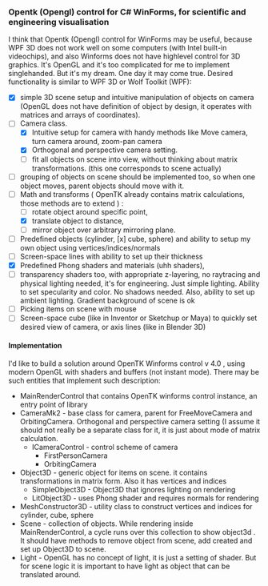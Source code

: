 ### Opentk (Opengl) control for C# WinForms, for scientific and engineering visualisation

I think that Opentk (Opengl) control for WinForms may be useful, because WPF 3D does not work well on some computers (with Intel built-in videochips), and also Winforms does not have highlevel control for 3D graphics. It's OpenGL and it's too complicated for me to implement singlehanded. But it's my dream. One day it may come true. Desired functionality is similar to WPF 3D or Wolf Toolkit (WPF): 

- [x] simple 3D scene setup and intuitive manipulation of objects on camera (OpenGL does not have definition of object by design, it operates with matrices and arrays of coordinates). 
- [ ] Camera class.  
    - [x] Intuitive setup for camera with handy methods like Move camera, turn camera around, zoom-pan camera
	- [x] Orthogonal and perspective camera setting. 
	- [ ] fit all objects on scene into view, without thinking about matrix transformations. (this one corresponds to scene actually)
- [ ] grouping of objects on scene should be implemented too, so when one object moves, parent objects should move with it.
- [ ] Math and transforms ( OpenTK already contains matrix calculations, those methods are to extend ) : 
    - [ ] rotate object around specific point, 
	- [x] translate object to distance, 
	- [ ] mirror object over arbitrary mirroring plane. 
- [ ] Predefined objects (cylinder, [x] cube, sphere) and ability to setup my own object using vertices/indices/normals 
- [ ] Screen-space lines with ability to set up their thickness 
- [x] Predefined Phong shaders and materials (uhh shaders), 
- [ ] transparency shaders too, with appropriate z-layering, no raytracing and physical lighting needed, it's for engineering. Just simple lighting. Ability to set specularity and color. No shadows needed. Also, ability to set up ambient lighting. Gradient background of scene is ok 
- [ ] Picking items on scene with mouse 
- [ ] Screen-space cube (like in Inventor or Sketchup or Maya) to quickly set desired view of camera, or axis lines (like in Blender 3D)

#### Implementation

I'd like to build a solution around OpenTK Winforms control v 4.0 , using modern OpenGL with shaders and buffers (not instant mode). There may be such entities that implement such description:
- MainRenderControl that contains OpenTK winforms control instance, an entry point of library
- CameraMk2 - base class for camera, parent for FreeMoveCamera and OrbitingCamera. Orthogonal and perspective camera setting (I assume it should not really be a separate class for it, it is just about mode of matrix calculation.
    - ICameraControl - control scheme of camera
	  - FirstPersonCamera
	  - OrbitingCamera
- Object3D - generic object for items on scene. it contains transformations in matrix form. Also it has vertices and indices
    - SimpleObject3D - Object3D that ignores lighting on rendering
	- LitObject3D - uses Phong shader and requires normals for rendering
- MeshConstructor3D - utility class to construct vertices and indices for cylinder, cube, sphere
- Scene - collection of objects. While rendering inside MainRenderControl, a cycle runs over this collection to show object3d . It should have methods to remove object from scene, add created and set up Object3D to scene.
- Light - OpenGL has no concept of light, it is just a setting of shader. But for scene logic it is important to have light as object that can be translated around. 